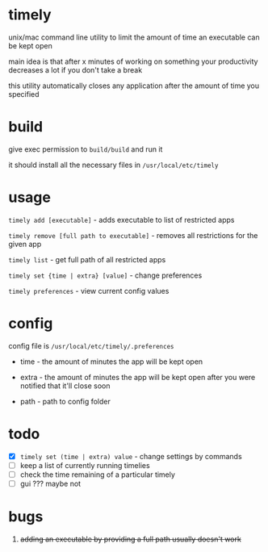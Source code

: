 # timely

unix/mac command line utility to limit the amount of time an executable can be kept open

main idea is that after x minutes of working on something your productivity decreases a lot if you don't take a break

this utility automatically closes any application after the amount of time you specified


# build
give exec permission to ```build/build``` and run it

it should install all the necessary files in ```/usr/local/etc/timely```


# usage
```timely add [executable]``` - adds executable to list of restricted apps
  
```timely remove [full path to executable]``` - removes all restrictions for the given app

```timely list``` - get full path of all restricted apps

```timely set {time | extra} [value]``` - change preferences

```timely preferences``` - view current config values
      
# config

config file is ```/usr/local/etc/timely/.preferences```

* time - the amount of minutes the app will be kept open

* extra - the amount of minutes the app will be kept open after you were notified that it'll close soon

* path - path to config folder


# todo

- [x] ```timely set (time | extra) value``` - change settings by commands
- [ ] keep a list of currently running timelies
- [ ] check the time remaining of a particular timely
- [ ] gui ??? maybe not

# bugs
1. ~~adding an executable by providing a full path usually doesn't work~~

